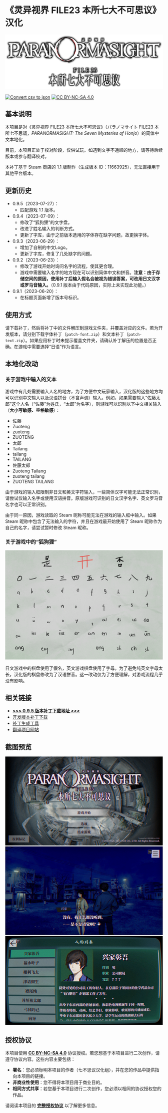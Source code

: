 # 《灵异视界 FILE23 本所七大不可思议》汉化

![Logo](images/titlelogo_jp_full.png)

[![Convert csv to json](https://github.com/Xzonn/ParanormasightChsLocalization/actions/workflows/convert.yml/badge.svg)](https://github.com/Xzonn/ParanormasightChsLocalization/actions/workflows/convert.yml) [![CC BY-NC-SA 4.0](https://mirrors.creativecommons.org/presskit/buttons/88x31/svg/by-nc-sa.svg)](https://creativecommons.org/licenses/by-nc-sa/4.0/legalcode)

## 基本说明
本项目是对《灵异视界 FILE23 本所七大不可思议》（<span lang="ja">パラノマサイト FILE23 本所七不思議</span>，*PARANORMASIGHT: The Seven Mysteries of Honjo*）的简体中文本地化。

目前，本项目正处于校对阶段，仅供试玩。如遇到文字不通顺的地方，请等待后续版本或参与翻译校对。

本补丁基于 Steam 商店的 1.1 版制作（生成版本 ID：11663925），无法直接用于其他平台版本。

## 更新历史
- 0.9.5（2023-07-27）：
  - 匹配游戏 1.1 版本。
- 0.9.4（2023-07-09）：
  - 修改了“狐狗狸”的文字盘。
  - 改进了姓名输入的判断方式。
  - 更新了字库，由于之前版本选用的字体存在缺字问题，故更换字体。
- 0.9.3（2023-06-29）：
  - 增加了自制的中文Logo。
  - 更新了字库，修复了几处缺字的问题。
- 0.9.2（2023-06-23）：
  - 修改了游戏开始时询问名字的流程，使其更合理。
  - 游戏中需要输入名字的地方现在可以识别简体中文和拼音。**注意：由于存储空间的原因，使用补丁后输入假名会被视为错误答案，可改用日文汉字或罗马音输入。**（0.9.1 版本由于代码原因，实际上未实现此功能。）
- 0.9.1（2023-06-20）：
  - 在标题页面新增了版本号标识。

## 使用方式
请下载补丁，然后将补丁中的文件解压到游戏文件夹，并覆盖对应的文件。若为开发版本，请分别下载字体补丁（`patch-font.zip`）和文本补丁（`patch-text.zip`）。如果应用补丁时未提示覆盖文件夹，请确认补丁解压的位置是否正确。在游戏中需要选择“日语”作为语言。

## 本地化改动
### 关于游戏中输入的文本
游戏中有几处需要输入人名的地方，为了方便中文玩家输入，汉化版的这些地方均可以识别中文输入以及汉语拼音（不含声调）输入。例如，如果需要输入“佐藤太郎”这个人名（“佐藤”为姓氏，“太郎”为名字），则游戏可以识别以下中文相关输入（**大小写敏感、空格敏感**）：

- 佐藤
- Zuoteng
- zuoteng
- ZUOTENG
- 太郎
- Tailang
- tailang
- TAILANG
- 佐藤太郎
- Zuoteng Tailang
- zuoteng tailang
- ZUOTENG TAILANG

由于游戏的输入框限制非日文和英文字符输入，一些简体汉字可能无法正常识别，请尝试仅输入名字或使用汉语拼音。原版游戏可识别的日文汉字名字、英文罗马音名字也可以正常识别。

由于同一原因，游戏读取的 Steam 昵称可能无法在游戏的输入框中输入。如果 Steam 昵称中包含了无法输入的字符，并且在游戏最开始使用了 Steam 昵称作为自己的名字，请尝试暂时修改 Steam 昵称。

### 关于游戏中的“狐狗狸”
![狐狗狸](images/kokkuri_jp.png)

日文游戏中的棋盘使用了假名，英文游戏棋盘使用了字母。为了避免纯英文字母太长，汉化版的棋盘修改为了汉语拼音。这一改动仅为了方便理解，对游戏流程几乎没有影响。

## 相关链接
- **[>>> 0.9.5 版本补丁下载地址 <<<](https://github.com/Xzonn/ParanormasightChsLocalization/releases/download/0.9.5/patch-0.9.5.zip)**
- [开发版本补丁下载](https://github.com/Xzonn/ParanormasightChsLocalization/releases/tag/publish)
- [补丁生成工具](https://github.com/Xzonn/ParanormasightChsLocalizationHelper)
- [翻译项目网站](https://weblate.xzonn.top/projects/paranormasight/)

## 截图预览
![截图](images/screenshot-01.jpg)  
![截图](images/screenshot-02.jpg)  
![截图](images/screenshot-03.jpg)

## 授权协议
本项目使用 **[CC BY-NC-SA 4.0](https://creativecommons.org/licenses/by-nc-sa/4.0/legalcode)** 协议授权。若您想基于本项目进行二次创作，请遵守协议内容。这些内容主要包括：

- **署名**：您必须标明本项目的作者（七不思议汉化组），并在您的作品中提供指向本项目的链接。
- **非商业性使用**：您不得将本项目用于商业目的。
- **相同方式共享**：若您基于本项目进行二次创作，您必须以相同的协议授权您的作品。

请阅读本项目的 **[完整授权协议](LICENSE)** 以了解更多信息。